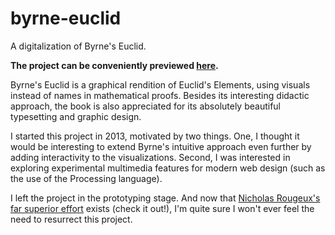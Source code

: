 # byrne-euclid
A digitalization of Byrne's Euclid.

**The project can be conveniently previewed [here](https://rawcdn.githack.com/overbk/byrne-euclid/8c331998bb25167048c3b84155080c4c58715ea7/book1/definitions/definitions.html).**

Byrne's Euclid is a graphical rendition of Euclid's Elements, using visuals instead of names in mathematical proofs. Besides its interesting didactic approach, the book is also appreciated for its absolutely beautiful typesetting and graphic design.

I started this project in 2013, motivated by two things. One, I thought it would be interesting to extend Byrne's intuitive approach even further by adding interactivity to the visualizations. Second, I was interested in exploring experimental multimedia features for modern web design (such as the use of the Processing language).

I left the project in the prototyping stage. And now that [Nicholas Rougeux's far superior effort](https://www.c82.net/euclid/) exists (check it out!), I'm quite sure I won't ever feel the need to resurrect this project.
